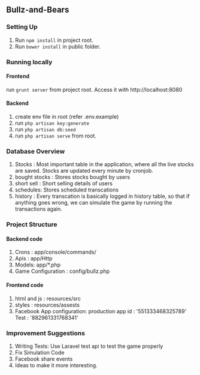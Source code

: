 ## Bullz-and-Bears

### Setting Up

1. Run `npm install` in project root.
2. Run `bower install` in public folder.

### Running locally
#### Frontend

run `grunt server` from project root. Access it with http://localhost:8080

#### Backend

1. create env file in root (refer .env.example)
2. run `php artisan key:generate`
3. run `php artisan db:seed`
4. run `php artisan serve` from root.

### Database Overview

1. Stocks : Most important table in the application, where all the live stocks are saved. Stocks are updated every minute by cronjob.
2. bought stocks : Stores stocks bought by users
3. short sell : Short selling details of users
4. schedules: Stores scheduled transcations
5. history : Every transcation is basically logged in history table, so that if anything goes wrong, we can simulate the game by running the transactions again.

### Project Structure

#### Backend code
1. Crons : app/console/commands/
2. Apis : app/Http
3. Models: app/*.php
4. Game Configuration : config/bullz.php

#### Frontend code
1. html and js : resources/src
2. styles : resources/assests
3. Facebook App configuration:
    production app id : '551333468325789'
    Test : '882961331768341'


### Improvement Suggestions
1. Writing Tests: Use Laravel test api to test the game properly
2. Fix Simulation Code
3. Facebook share events
4. Ideas to make it more interesting.
